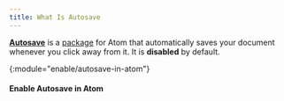 ```yaml
---
title: What Is Autosave
---
```


[**Autosave**](https://atom.io/packages/autosave) is a
[package](/whatis/atom-package) for Atom that automatically saves your
document whenever you click away from it. It is **disabled** by default.

{:module="enable/autosave-in-atom"}
#### Enable Autosave in Atom
